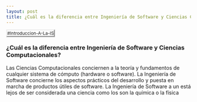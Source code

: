 ```yaml
---
layout: post
title: ¿Cuál es la diferencia entre Ingeniería de Software y Ciencias Computacionales?!
---
```


<tagg style="
    font-size: 12px;
    border-style: outset;
">#Introduccion-A-La-IS</tagg> 

### ¿Cuál es la diferencia entre Ingeniería de Software y Ciencias Computacionales?

Las Ciencias Computacionales conciernen a la teoría y fundamentos de cualquier sistema de cómputo (hardware o software).
 La Ingeniería de Software concierne los aspectos prácticos del desarrollo y puesta en marcha de productos útiles de software. 
La Ingeniería de Software a un está lejos de ser considerada una ciencia como los son la química o la física


